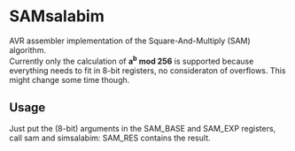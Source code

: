 # SAMsalabim
AVR assembler implementation of the Square-And-Multiply (SAM) algorithm.  
Currently only the calculation of **a<sup>b</sup> mod 256** is supported because everything needs to fit in 8-bit registers, no consideraton of overflows.
This might change some time though.

## Usage
Just put the (8-bit) arguments in the SAM_BASE and SAM_EXP registers, call sam and simsalabim: SAM_RES contains the result.
